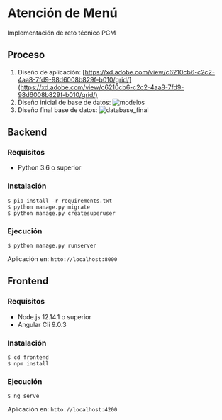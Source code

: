 # Atención de Menú

Implementación de reto técnico PCM

## Proceso
1. Diseño de aplicación: [https://xd.adobe.com/view/c6210cb6-c2c2-4aa8-7fd9-98d6008b829f-b010/grid/](https://xd.adobe.com/view/c6210cb6-c2c2-4aa8-7fd9-98d6008b829f-b010/grid/)
1. Diseño inicial de base de datos: 
![modelos](https://user-images.githubusercontent.com/1207421/74784452-eb446200-5275-11ea-9c1d-c3963262b3da.png)
1. Diseño final base de datos:
![database_final](https://user-images.githubusercontent.com/1207421/75362400-a7111d00-5886-11ea-8616-c52d4a5721a7.png)


## Backend

### Requisitos
- Python 3.6 o superior

### Instalación
```
$ pip install -r requirements.txt
$ python manage.py migrate
$ python manage.py createsuperuser
```

### Ejecución
```
$ python manage.py runserver
```
Aplicación en: `htto://localhost:8000`

## Frontend

### Requisitos
- Node.js 12.14.1 o superior
- Angular Cli 9.0.3

### Instalación
```
$ cd frontend
$ npm install
```

### Ejecución
```
$ ng serve
```
Aplicación en: `htto://localhost:4200`